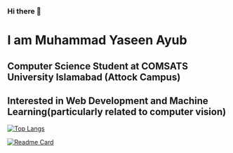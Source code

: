 ### Hi there 👋
# I am Muhammad Yaseen Ayub
## Computer Science Student at COMSATS University Islamabad (Attock Campus)
## Interested in Web Development and Machine Learning(particularly related to computer vision)


[![Top Langs](https://github-readme-stats.vercel.app/api/top-langs/?username=MuhammadYaseenAyub&theme=dark)](https://github.com/MuhammadYaseenAyub)

[![Readme Card](https://github-readme-stats.vercel.app/api/pin/?username=MuhammadYaseenAyub&repo=hello-strangers&theme=dark)](https://github.com/MuhammadYaseenAyub/hello-strangers)

<!--
**MuhammadYaseenAyub/MuhammadYaseenAyub** is a ✨ _special_ ✨ repository because its `README.md` (this file) appears on your GitHub profile.

Here are some ideas to get you started:

- 🔭 I’m currently working on ...
- 🌱 I’m currently learning ...
- 👯 I’m looking to collaborate on ...
- 🤔 I’m looking for help with ...
- 💬 Ask me about ...
- 📫 How to reach me: ...
- 😄 Pronouns: ...
- ⚡ Fun fact: ...
-->
